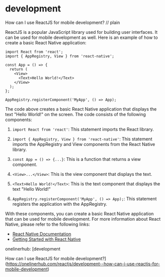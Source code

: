 # development

How can I use ReactJS for mobile development?
// plain

ReactJS is a popular JavaScript library used for building user interfaces. It can be used for mobile development as well. Here is an example of how to create a basic React Native application:

```
import React from 'react';
import { AppRegistry, View } from 'react-native';

const App = () => {
  return (
    <View>
      <Text>Hello World!</Text>
    </View>
  );
};

AppRegistry.registerComponent('MyApp', () => App);
```

The code above creates a basic React Native application that displays the text "Hello World!" on the screen. The code consists of the following components:

1. `import React from 'react'`: This statement imports the React library.

2. `import { AppRegistry, View } from 'react-native'`: This statement imports the AppRegistry and View components from the React Native library.

3. `const App = () => {...}`: This is a function that returns a view component.

4. `<View>...</View>`: This is the view component that displays the text.

5. `<Text>Hello World!</Text>`: This is the text component that displays the text "Hello World!"

6. `AppRegistry.registerComponent('MyApp', () => App);`: This statement registers the application with the AppRegistry.

With these components, you can create a basic React Native application that can be used for mobile development. For more information about React Native, please refer to the following links:

- [React Native Documentation](https://facebook.github.io/react-native/)
- [Getting Started with React Native](https://facebook.github.io/react-native/docs/getting-started)

onelinerhub: [development

How can I use ReactJS for mobile development?](https://onelinerhub.com/reactjs/development--how-can-i-use-reactjs-for-mobile-development)